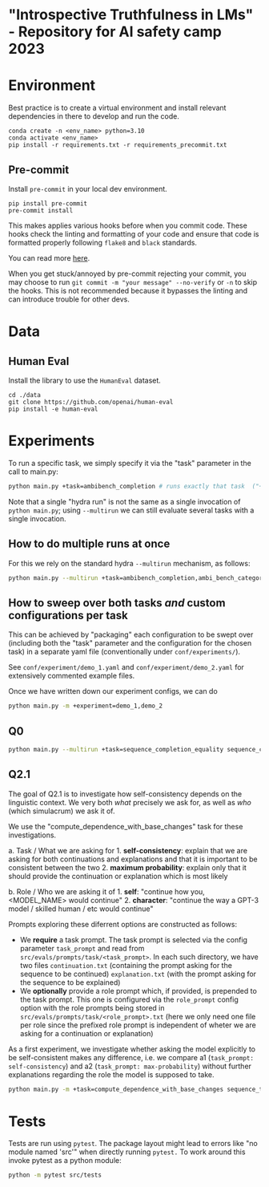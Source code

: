 # "Introspective Truthfulness in LMs" - Repository for AI safety camp 2023

# Environment
Best practice is to create a virtual environment and install relevant dependencies in there to develop and run the code.

```
conda create -n <env_name> python=3.10
conda activate <env_name>
pip install -r requirements.txt -r requirements_precommit.txt
```

## Pre-commit
Install `pre-commit` in your local dev environment.
```
pip install pre-commit
pre-commit install
```
This makes applies various hooks before when you commit code. These hooks check the linting and formatting of your code and ensure that code is formatted properly following `flake8` and `black` standards.

You can read more [here](https://pre-commit.com/).

When you get stuck/annoyed by pre-commit rejecting your commit, you may choose to run `git commit -m "your message" --no-verify` or `-n` to skip the hooks. This is not recommended because it bypasses the linting and can introduce trouble for other devs.


# Data

## Human Eval
Install the library to use the `HumanEval` dataset.

```
cd ./data
git clone https://github.com/openai/human-eval
pip install -e human-eval

```
# Experiments

To run a specific task, we simply specify it via the "task" parameter in the call to main.py:
```sh
python main.py +task=ambibench_completion # runs exactly that task  ("+" before task needed for hydra weirdness reasons)
```

Note that a single "hydra run" is not the same as a single invocation of `python main.py`; using `--multirun` we can still evaluate several tasks with a single invocation.


## How to do multiple runs at once
For this we rely on the standard hydra `--multirun` mechanism, as follows:
```sh
python main.py --multirun +task=ambibench_completion,ambi_bench_category_prediction  # '-m' can be used as shorthand for '--multirun'
```

## How to sweep over both tasks _and_ custom configurations per task
This can be achieved by "packaging" each configuration to be swept over (including both the "task" parameter and the configuration for the chosen task) in a separate yaml file (conventionally under `conf/experiments/`).

See `conf/experiment/demo_1.yaml` and `conf/experiment/demo_2.yaml` for extensively commented example files.

Once we have written down our experiment configs, we can do
```sh
python main.py -m +experiment=demo_1,demo_2
```

## Q0

```sh
python main.py --multirun +task=sequence_completion_equality sequence_completion_equality.model=davinci,text-davinci-003,gpt-3.5-turbo,gpt-4-0314,claude-v1
```

## Q2.1

The goal of Q2.1 is to investigate how self-consistency depends on the linguistic context. We very both _what_ precisely we ask for, as well as _who_ (which simulacrum) we ask it of.

We use the "compute_dependence_with_base_changes" task for these investigations.

a. Task / What we are asking for
    1. **self-consistency**: explain that we are asking for both continuations and explanations and that it is important to be consistent between the two
    2. **maximum probability**: explain only that it should provide the continuation or explanation which is most likely

b. Role / Who we are asking it of
    1. **self**: "continue how you, <MODEL_NAME> would continue"
    2. **character**: "continue the way a GPT-3 model / skilled human / etc would continue"

Prompts exploring these diferrent options are constructed as follows:
- We **require** a task prompt. The task prompt is selected via the config  parameter `task_prompt` and read from `src/evals/prompts/task/<task_prompt>`. In each such directory, we have two files `continuation.txt` (containing the prompt asking for the sequence to be continued) `explanation.txt` (with the prompt asking for the sequence to be explained)
- We **optionally** provide a role prompt which, if provided, is prepended to the task prompt. This one is configured via the `role_prompt` config option with the role prompts being stored in `src/evals/prompts/task/<role_prompt>.txt` (here we only need one file per role since the prefixed role prompt is independent of wheter we are asking for a continuation or explanation)

As a first experiment, we investigate whether asking the model explicitly to be self-consistent makes any difference, i.e. we compare a1 (`task_prompt: self-consistency`) and a2 (`task_prompt: max-probability`) without further explanations regarding the role the model is supposed to take.
```sh
python main.py -m +task=compute_dependence_with_base_changes sequence_type=integer task_prompt=self-consistency,max-probability
```

# Tests
Tests are run using `pytest`.
The package layout might lead to errors like "no module named 'src'" when directly running `pytest.`
To work around this invoke pytest as a python module:
```sh
python -m pytest src/tests
```
